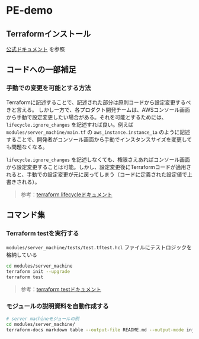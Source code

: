 # PE-demo

## Terraformインストール
[公式ドキュメント](https://developer.hashicorp.com/terraform/install?product_intent=terraform) を参照

## コードへの一部補足
### 手動での変更を可能とする方法
Terraformに記述することで、記述された部分は原則コードから設定変更するべきと言える。
しかし一方で、各プロダクト開発チームは、AWSコンソール画面から手動で設定変更したい場合がある。それを可能とするためには、`lifecycle.ignore_changes` を記述すれば良い。例えば `modules/server_machine/main.tf` の `aws_instance.instance_1a` のように記述することで、開発者がコンソール画面から手動でインスタンスサイズを変更しても問題なくなる。

`lifecycle.ignore_changes` を記述しなくても、権限さえあればコンソール画面から設定変更することは可能。しかし、設定変更後にTerraformコードが適用されると、手動での設定変更が元に戻ってしまう（コードに定義された設定値で上書きされる）。

> 参考：[terraform lifecycleドキュメント](https://developer.hashicorp.com/terraform/language/meta-arguments/lifecycle)

## コマンド集
### Terraform testを実行する
`modules/server_machine/tests/test.tftest.hcl` ファイルにテストロジックを格納している
```bash
cd modules/server_machine
terraform init --upgrade
terraform test
```

> 参考：[terraform testドキュメント](https://developer.hashicorp.com/terraform/language/tests)

### モジュールの説明資料を自動作成する
```bash
# server machineモジュールの例
cd modules/server_machine/
terraform-docs markdown table --output-file README.md --output-mode inject ./
```
